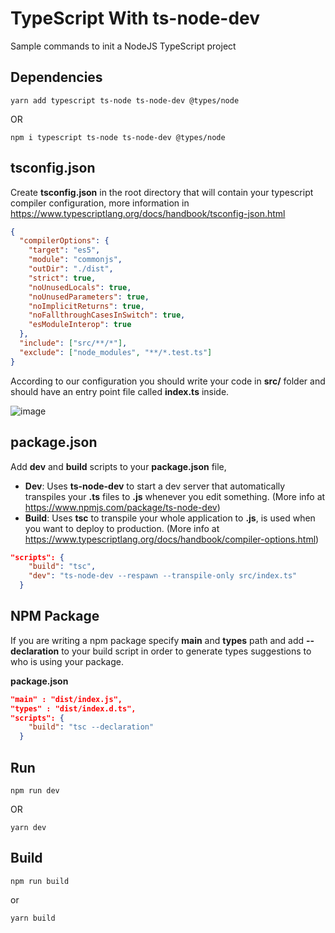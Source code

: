 # TypeScript With ts-node-dev

Sample commands to init a NodeJS TypeScript project

## Dependencies

```
yarn add typescript ts-node ts-node-dev @types/node
```
OR
```
npm i typescript ts-node ts-node-dev @types/node
```

## tsconfig.json

Create **tsconfig.json** in the root directory that will contain your typescript compiler configuration, more information in https://www.typescriptlang.org/docs/handbook/tsconfig-json.html

``` JSON
{
  "compilerOptions": {
    "target": "es5",
    "module": "commonjs",
    "outDir": "./dist",
    "strict": true,
    "noUnusedLocals": true,
    "noUnusedParameters": true,
    "noImplicitReturns": true,
    "noFallthroughCasesInSwitch": true,
    "esModuleInterop": true
  },
  "include": ["src/**/*"],
  "exclude": ["node_modules", "**/*.test.ts"]
}
```

According to our configuration you should write your code in **src/** folder and should have an entry point file called **index.ts** inside.

![image](https://user-images.githubusercontent.com/14078661/87863225-4c5c8880-c92f-11ea-9633-ceff6ae61763.png)


## package.json

Add **dev** and **build** scripts to your **package.json** file, 

- **Dev**: Uses **ts-node-dev** to start a dev server that automatically transpiles your **.ts** files to **.js** whenever you edit something. (More info at https://www.npmjs.com/package/ts-node-dev)
- **Build**: Uses **tsc** to transpile your whole application to **.js**, is used when you want to deploy to production. (More info at https://www.typescriptlang.org/docs/handbook/compiler-options.html)

``` JSON
"scripts": {
    "build": "tsc",
    "dev": "ts-node-dev --respawn --transpile-only src/index.ts"
  }
```

## NPM Package 

If you are writing a npm package specify **main** and **types** path and add **--declaration** to your build script in order to generate types suggestions to who is using your package.

**package.json**
``` JSON
"main" : "dist/index.js",
"types" : "dist/index.d.ts",
"scripts": {
    "build": "tsc --declaration"
  }
```

## Run


```
npm run dev
```
OR
```
yarn dev
```

## Build
```
npm run build
```
or
```
yarn build
```
